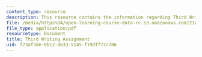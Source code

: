 ```yaml
---
content_type: resource
description: This resource contains the information regarding Third Writing Assignment.
file: /media/https%3A/open-learning-course-data-rc.s3.amazonaws.com/21a-230j-the-contemporary-american-family-spring-2004/f73af3de0b12d6335145f19dff72c786_MIT21A_230JS04_third_write.pdf
file_type: application/pdf
resourcetype: Document
title: Third Writing Assignment
uid: f73af3de-0b12-d633-5145-f19dff72c786
---
```

